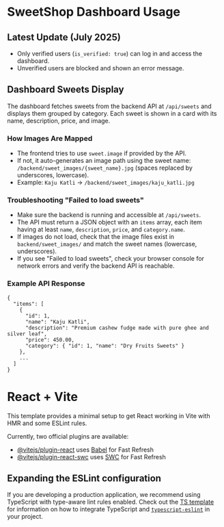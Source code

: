 # SweetShop Dashboard Usage

## Latest Update (July 2025)
- Only verified users (`is_verified: true`) can log in and access the dashboard.
- Unverified users are blocked and shown an error message.

## Dashboard Sweets Display

The dashboard fetches sweets from the backend API at `/api/sweets` and displays them grouped by category. Each sweet is shown in a card with its name, description, price, and image.

### How Images Are Mapped
- The frontend tries to use `sweet.image` if provided by the API.
- If not, it auto-generates an image path using the sweet name: `/backend/sweet_images/{sweet_name}.jpg` (spaces replaced by underscores, lowercase).
- Example: `Kaju Katli` → `/backend/sweet_images/kaju_katli.jpg`

### Troubleshooting "Failed to load sweets"
- Make sure the backend is running and accessible at `/api/sweets`.
- The API must return a JSON object with an `items` array, each item having at least `name`, `description`, `price`, and `category.name`.
- If images do not load, check that the image files exist in `backend/sweet_images/` and match the sweet names (lowercase, underscores).
- If you see "Failed to load sweets", check your browser console for network errors and verify the backend API is reachable.

### Example API Response
```
{
  "items": [
    {
      "id": 1,
      "name": "Kaju Katli",
      "description": "Premium cashew fudge made with pure ghee and silver leaf",
      "price": 450.00,
      "category": { "id": 1, "name": "Dry Fruits Sweets" }
    },
    ...
  ]
}
```
# React + Vite

This template provides a minimal setup to get React working in Vite with HMR and some ESLint rules.

Currently, two official plugins are available:

- [@vitejs/plugin-react](https://github.com/vitejs/vite-plugin-react/blob/main/packages/plugin-react) uses [Babel](https://babeljs.io/) for Fast Refresh
- [@vitejs/plugin-react-swc](https://github.com/vitejs/vite-plugin-react/blob/main/packages/plugin-react-swc) uses [SWC](https://swc.rs/) for Fast Refresh

## Expanding the ESLint configuration

If you are developing a production application, we recommend using TypeScript with type-aware lint rules enabled. Check out the [TS template](https://github.com/vitejs/vite/tree/main/packages/create-vite/template-react-ts) for information on how to integrate TypeScript and [`typescript-eslint`](https://typescript-eslint.io) in your project.
